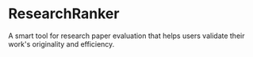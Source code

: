 # ResearchRanker
A smart tool for research paper evaluation that helps users validate their work's originality and efficiency.
